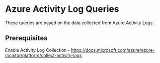 # Azure Activity Log Queries

These queries are based on the data collected from Azure Activity Logs.

## Prerequisites

Enable Activity Log Collection - <https://docs.microsoft.com/azure/azure-monitor/platform/collect-activity-logs>
